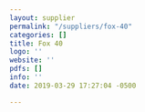```yaml
---
layout: supplier
permalink: "/suppliers/fox-40"
categories: []
title: Fox 40
logo: ''
website: ''
pdfs: []
info: ''
date: 2019-03-29 17:27:04 -0500

---
```

